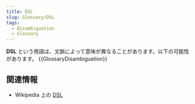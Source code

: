 ```yaml
---
title: DSL
slug: Glossary/DSL
tags:
  - Disambiguation
  - Glossary
---
```

**DSL** という用語は、文脈によって意味が異なることがあります。以下の可能性があります。
{{GlossaryDisambiguation}}

## 関連情報

- Wikipedia 上の [DSL](https://ja.wikipedia.org/wiki/DSL)
